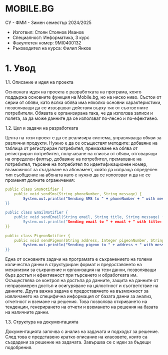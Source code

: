 # MOBILE.BG

СУ - ФМИ - Зимен семестър 2024/2025
- Изготвил: Стоян Стоянов Иванов
- Специалност: Информатика, 3 курс
- Факултетен номер: 9MI0400132
- Ръководител на курса: Филип Янков

# 1.	Увод

1.1. Описание и идея на проекта

Основната идея на проекта е разработката на програма, която поддържа основните функция на Mobile.bg, но на ниско ниво. Състои от серии от обяви, като всяка обява има няколко основни характеристики, позволяващи да се извършват действия върху тях от съответните потребители. Обявата е организирана така, че да използва записи и полета, за да може данните да се използват по-лесно и по-ефективно.  

1.2. Цел и задачи на разработката 

Целта на този проект е да се реализира система, управляваща обяви за различни продукти. Нужно е да се осъществят методите: добавяне на таблица от регистриран потребител, премахване на обява от регистриран потребител, получаване на списък от обяви, отговарящи на определен филтър, добавяне на потребител, премахване на потребител, търсене на потребител по идентификационен номер, възможност за създаване на абонамент, който да изпраща определен тип съобщение на абоната като е нужно да се използват и да не се променят долните ограничения:

```yaml
public class SmsNotifier {
    public void sendSms(String phoneNumber, String message) {
        System.out.println("Sending SMS to " + phoneNumber + " with message: " + message);
}}
 
public class EmailNotifier {
    public void sendEmail(String email, String title, String message) {
        System.out.println("Sending email to " + email + " with title: " + title + " and message: " + message);
}}
 
public class PigeonNotifier {
    public void sendPigeon(String address, Integer pigeonNumber, String message) {
        System.out.println("Sending pigeon to " + address + " with message: " + message);
}}
```
 
Една от основните задачи на програмата е съхранението на големи количества данни в структуриран формат и  предоставянето на механизми за съхранение и организация на тези данни, позволяващи бърз достъп и ефективност при търсенето и обработката им. Осъществява се контрол на достъпа до данните, защита на данните от неправомерен достъп и осигуряване на цялостност и съответствие на данните. Друга важна задача е предоставянето на възможност за извличането на специфична информация от базата данни за анализ, отчетност и вземане на решения. Това позволява откриването на тенденции, генерирането на отчети и вземането на решения на базата на наличните данни.

1.3. Структура на документацията

Документацията започва с анализ на задачата и подходът за решение. След това е представено кратко описание на класовете, които са създадени за решение на задачата. Завършва се с идеи за бъдещи подобрения. 

